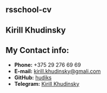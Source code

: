 ## rsschool-cv
## Kirill Khudinsky
## My Contact info:
- **Phone:** +375 29 276 69 69
- **E-mail:** [kirill.khudinsky@gmali.com](mailto:kirill.khudinsky@gmali.com)
- **GitHub:** [hudiks](https://github.com/hudiks)
- **Telegram:** [Kirill Khudinsky](https://t.me/kir.hud)